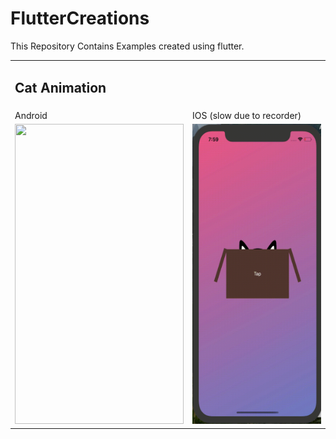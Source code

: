 # FlutterCreations
This Repository Contains Examples created using flutter.

<table>
  <tr>
    <td><h2>Cat Animation</h2></td>
  </tr>
  <tr>
    <td>Android</td>
     <td>IOS (slow due to recorder)</td>
    </td>
  <tr>
  <td><img src="cat_animation-android.gif" width=270 height=480></td>
    <td><img src="IOS-cat_animation.gif" width=270 height=480></td>
  </tr>
 </table>
